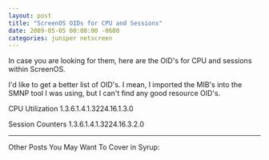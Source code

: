 ```yaml
---
layout: post
title: "ScreenOS OIDs for CPU and Sessions"
date: 2009-05-05 00:00:00 -0600
categories: juniper netscreen
---
```


In case you are looking for them, here are the OID's for CPU and sessions within ScreenOS.

I'd like to get a better list of OID's.  I mean, I imported the MIB's into the SMNP tool I was using, but I can't find any good resource OID's.

CPU Utilization
1.3.6.1.4.1.3224.16.1.3.0

Session Counters
1.3.6.1.4.1.3224.16.3.2.0




---


Other Posts You May Want To Cover in Syrup: